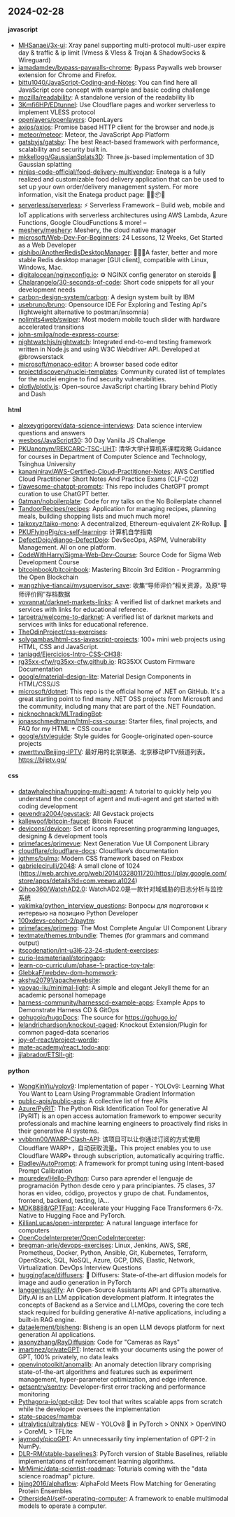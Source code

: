 ## 2024-02-28

#### javascript
* [MHSanaei/3x-ui](https://github.com/MHSanaei/3x-ui): Xray panel supporting multi-protocol multi-user expire day & traffic & ip limit (Vmess & Vless & Trojan & ShadowSocks & Wireguard)
* [iamadamdev/bypass-paywalls-chrome](https://github.com/iamadamdev/bypass-paywalls-chrome): Bypass Paywalls web browser extension for Chrome and Firefox.
* [bittu1040/JavaScript-Coding-and-Notes](https://github.com/bittu1040/JavaScript-Coding-and-Notes): You can find here all JavaScript core concept with example and basic coding challenge
* [mozilla/readability](https://github.com/mozilla/readability): A standalone version of the readability lib
* [3Kmfi6HP/EDtunnel](https://github.com/3Kmfi6HP/EDtunnel): Use Cloudflare pages and worker serverless to implement VLESS protocol
* [openlayers/openlayers](https://github.com/openlayers/openlayers): OpenLayers
* [axios/axios](https://github.com/axios/axios): Promise based HTTP client for the browser and node.js
* [meteor/meteor](https://github.com/meteor/meteor): Meteor, the JavaScript App Platform
* [gatsbyjs/gatsby](https://github.com/gatsbyjs/gatsby): The best React-based framework with performance, scalability and security built in.
* [mkkellogg/GaussianSplats3D](https://github.com/mkkellogg/GaussianSplats3D): Three.js-based implementation of 3D Gaussian splatting
* [ninjas-code-official/food-delivery-multivendor](https://github.com/ninjas-code-official/food-delivery-multivendor): Enatega is a fully realized and customizable food delivery application that can be used to set up your own order/delivery management system. For more information, visit the Enatega product page: 🚀🛒📦🌐
* [serverless/serverless](https://github.com/serverless/serverless): ⚡ Serverless Framework – Build web, mobile and IoT applications with serverless architectures using AWS Lambda, Azure Functions, Google CloudFunctions & more! –
* [meshery/meshery](https://github.com/meshery/meshery): Meshery, the cloud native manager
* [microsoft/Web-Dev-For-Beginners](https://github.com/microsoft/Web-Dev-For-Beginners): 24 Lessons, 12 Weeks, Get Started as a Web Developer
* [qishibo/AnotherRedisDesktopManager](https://github.com/qishibo/AnotherRedisDesktopManager): 🚀🚀🚀A faster, better and more stable Redis desktop manager [GUI client], compatible with Linux, Windows, Mac.
* [digitalocean/nginxconfig.io](https://github.com/digitalocean/nginxconfig.io): ⚙️ NGINX config generator on steroids 💉
* [Chalarangelo/30-seconds-of-code](https://github.com/Chalarangelo/30-seconds-of-code): Short code snippets for all your development needs
* [carbon-design-system/carbon](https://github.com/carbon-design-system/carbon): A design system built by IBM
* [usebruno/bruno](https://github.com/usebruno/bruno): Opensource IDE For Exploring and Testing Api's (lightweight alternative to postman/insomnia)
* [nolimits4web/swiper](https://github.com/nolimits4web/swiper): Most modern mobile touch slider with hardware accelerated transitions
* [john-smilga/node-express-course](https://github.com/john-smilga/node-express-course): 
* [nightwatchjs/nightwatch](https://github.com/nightwatchjs/nightwatch): Integrated end-to-end testing framework written in Node.js and using W3C Webdriver API. Developed at @browserstack
* [microsoft/monaco-editor](https://github.com/microsoft/monaco-editor): A browser based code editor
* [projectdiscovery/nuclei-templates](https://github.com/projectdiscovery/nuclei-templates): Community curated list of templates for the nuclei engine to find security vulnerabilities.
* [plotly/plotly.js](https://github.com/plotly/plotly.js): Open-source JavaScript charting library behind Plotly and Dash

#### html
* [alexeygrigorev/data-science-interviews](https://github.com/alexeygrigorev/data-science-interviews): Data science interview questions and answers
* [wesbos/JavaScript30](https://github.com/wesbos/JavaScript30): 30 Day Vanilla JS Challenge
* [PKUanonym/REKCARC-TSC-UHT](https://github.com/PKUanonym/REKCARC-TSC-UHT): 清华大学计算机系课程攻略 Guidance for courses in Department of Computer Science and Technology, Tsinghua University
* [kananinirav/AWS-Certified-Cloud-Practitioner-Notes](https://github.com/kananinirav/AWS-Certified-Cloud-Practitioner-Notes): AWS Certified Cloud Practitioner Short Notes And Practice Exams (CLF-C02)
* [f/awesome-chatgpt-prompts](https://github.com/f/awesome-chatgpt-prompts): This repo includes ChatGPT prompt curation to use ChatGPT better.
* [0atman/noboilerplate](https://github.com/0atman/noboilerplate): Code for my talks on the No Boilerplate channel
* [TandoorRecipes/recipes](https://github.com/TandoorRecipes/recipes): Application for managing recipes, planning meals, building shopping lists and much much more!
* [taikoxyz/taiko-mono](https://github.com/taikoxyz/taiko-mono): A decentralized, Ethereum-equivalent ZK-Rollup. 🥁
* [PKUFlyingPig/cs-self-learning](https://github.com/PKUFlyingPig/cs-self-learning): 计算机自学指南
* [DefectDojo/django-DefectDojo](https://github.com/DefectDojo/django-DefectDojo): DevSecOps, ASPM, Vulnerability Management. All on one platform.
* [CodeWithHarry/Sigma-Web-Dev-Course](https://github.com/CodeWithHarry/Sigma-Web-Dev-Course): Source Code for Sigma Web Development Course
* [bitcoinbook/bitcoinbook](https://github.com/bitcoinbook/bitcoinbook): Mastering Bitcoin 3rd Edition - Programming the Open Blockchain
* [wangzhiye-tiancai/mysupervisor_save](https://github.com/wangzhiye-tiancai/mysupervisor_save): 收集“导师评价”相关资源，及原“导师评价网”存档数据
* [vovannat/darknet-markets-links](https://github.com/vovannat/darknet-markets-links): A verified list of darknet markets and services with links for educational reference.
* [tarpetra/welcome-to-darknet](https://github.com/tarpetra/welcome-to-darknet): A verified list of darknet markets and services with links for educational reference.
* [TheOdinProject/css-exercises](https://github.com/TheOdinProject/css-exercises): 
* [solygambas/html-css-javascript-projects](https://github.com/solygambas/html-css-javascript-projects): 100+ mini web projects using HTML, CSS and JavaScript.
* [taniagd/Ejercicios-Intro-CSS-CH38](https://github.com/taniagd/Ejercicios-Intro-CSS-CH38): 
* [rg35xx-cfw/rg35xx-cfw.github.io](https://github.com/rg35xx-cfw/rg35xx-cfw.github.io): RG35XX Custom Firmware Documentation
* [google/material-design-lite](https://github.com/google/material-design-lite): Material Design Components in HTML/CSS/JS
* [microsoft/dotnet](https://github.com/microsoft/dotnet): This repo is the official home of .NET on GitHub. It's a great starting point to find many .NET OSS projects from Microsoft and the community, including many that are part of the .NET Foundation.
* [nicknochnack/MLTradingBot](https://github.com/nicknochnack/MLTradingBot): 
* [jonasschmedtmann/html-css-course](https://github.com/jonasschmedtmann/html-css-course): Starter files, final projects, and FAQ for my HTML + CSS course
* [google/styleguide](https://github.com/google/styleguide): Style guides for Google-originated open-source projects
* [qwerttvv/Beijing-IPTV](https://github.com/qwerttvv/Beijing-IPTV): 最好用的北京联通、北京移动IPTV频道列表。https://bjiptv.gq/

#### css
* [datawhalechina/hugging-multi-agent](https://github.com/datawhalechina/hugging-multi-agent): A tutorial to quickly help you understand the concept of agent and muti-agent and get started with coding development
* [gevendra2004/gevstack](https://github.com/gevendra2004/gevstack): All Gevstack projects
* [kallewoof/bitcoin-faucet](https://github.com/kallewoof/bitcoin-faucet): Bitcoin Faucet
* [devicons/devicon](https://github.com/devicons/devicon): Set of icons representing programming languages, designing & development tools
* [primefaces/primevue](https://github.com/primefaces/primevue): Next Generation Vue UI Component Library
* [cloudflare/cloudflare-docs](https://github.com/cloudflare/cloudflare-docs): Cloudflare’s documentation
* [jgthms/bulma](https://github.com/jgthms/bulma): Modern CSS framework based on Flexbox
* [gabrielecirulli/2048](https://github.com/gabrielecirulli/2048): A small clone of 1024 (https://web.archive.org/web/20140328011720/https://play.google.com/store/apps/details?id=com.veewo.a1024)
* [Qihoo360/WatchAD2.0](https://github.com/Qihoo360/WatchAD2.0): WatchAD2.0是一款针对域威胁的日志分析与监控系统
* [yakimka/python_interview_questions](https://github.com/yakimka/python_interview_questions): Вопросы для подготовки к интервью на позицию Python Developer
* [100xdevs-cohort-2/paytm](https://github.com/100xdevs-cohort-2/paytm): 
* [primefaces/primeng](https://github.com/primefaces/primeng): The Most Complete Angular UI Component Library
* [textmate/themes.tmbundle](https://github.com/textmate/themes.tmbundle): Themes (for grammars and command output)
* [itscodenation/int-u3l6-23-24-student-exercises](https://github.com/itscodenation/int-u3l6-23-24-student-exercises): 
* [curio-lesmateriaal/storingapp](https://github.com/curio-lesmateriaal/storingapp): 
* [learn-co-curriculum/phase-1-practice-toy-tale](https://github.com/learn-co-curriculum/phase-1-practice-toy-tale): 
* [GlebkaF/webdev-dom-homework](https://github.com/GlebkaF/webdev-dom-homework): 
* [akshu20791/apachewebsite](https://github.com/akshu20791/apachewebsite): 
* [yaoyao-liu/minimal-light](https://github.com/yaoyao-liu/minimal-light): A simple and elegant Jekyll theme for an academic personal homepage
* [harness-community/harnesscd-example-apps](https://github.com/harness-community/harnesscd-example-apps): Example Apps to Demonstrate Harness CD & GitOps
* [gohugoio/hugoDocs](https://github.com/gohugoio/hugoDocs): The source for https://gohugo.io/
* [lelandrichardson/knockout-paged](https://github.com/lelandrichardson/knockout-paged): Knockout Extension/Plugin for common paged-data scenarios
* [joy-of-react/project-wordle](https://github.com/joy-of-react/project-wordle): 
* [mate-academy/react_todo-app](https://github.com/mate-academy/react_todo-app): 
* [jjlabrador/ETSII-git](https://github.com/jjlabrador/ETSII-git): 

#### python
* [WongKinYiu/yolov9](https://github.com/WongKinYiu/yolov9): Implementation of paper - YOLOv9: Learning What You Want to Learn Using Programmable Gradient Information
* [public-apis/public-apis](https://github.com/public-apis/public-apis): A collective list of free APIs
* [Azure/PyRIT](https://github.com/Azure/PyRIT): The Python Risk Identification Tool for generative AI (PyRIT) is an open access automation framework to empower security professionals and machine learning engineers to proactively find risks in their generative AI systems.
* [vvbbnn00/WARP-Clash-API](https://github.com/vvbbnn00/WARP-Clash-API): 该项目可以让你通过订阅的方式使用Cloudflare WARP+，自动获取流量。This project enables you to use Cloudflare WARP+ through subscription, automatically acquiring traffic.
* [Eladlev/AutoPrompt](https://github.com/Eladlev/AutoPrompt): A framework for prompt tuning using Intent-based Prompt Calibration
* [mouredev/Hello-Python](https://github.com/mouredev/Hello-Python): Curso para aprender el lenguaje de programación Python desde cero y para principiantes. 75 clases, 37 horas en vídeo, código, proyectos y grupo de chat. Fundamentos, frontend, backend, testing, IA...
* [MDK8888/GPTFast](https://github.com/MDK8888/GPTFast): Accelerate your Hugging Face Transformers 6-7x. Native to Hugging Face and PyTorch.
* [KillianLucas/open-interpreter](https://github.com/KillianLucas/open-interpreter): A natural language interface for computers
* [OpenCodeInterpreter/OpenCodeInterpreter](https://github.com/OpenCodeInterpreter/OpenCodeInterpreter): 
* [bregman-arie/devops-exercises](https://github.com/bregman-arie/devops-exercises): Linux, Jenkins, AWS, SRE, Prometheus, Docker, Python, Ansible, Git, Kubernetes, Terraform, OpenStack, SQL, NoSQL, Azure, GCP, DNS, Elastic, Network, Virtualization. DevOps Interview Questions
* [huggingface/diffusers](https://github.com/huggingface/diffusers): 🤗 Diffusers: State-of-the-art diffusion models for image and audio generation in PyTorch
* [langgenius/dify](https://github.com/langgenius/dify): An Open-Source Assistants API and GPTs alternative. Dify.AI is an LLM application development platform. It integrates the concepts of Backend as a Service and LLMOps, covering the core tech stack required for building generative AI-native applications, including a built-in RAG engine.
* [dataelement/bisheng](https://github.com/dataelement/bisheng): Bisheng is an open LLM devops platform for next generation AI applications.
* [jasonyzhang/RayDiffusion](https://github.com/jasonyzhang/RayDiffusion): Code for "Cameras as Rays"
* [imartinez/privateGPT](https://github.com/imartinez/privateGPT): Interact with your documents using the power of GPT, 100% privately, no data leaks
* [openvinotoolkit/anomalib](https://github.com/openvinotoolkit/anomalib): An anomaly detection library comprising state-of-the-art algorithms and features such as experiment management, hyper-parameter optimization, and edge inference.
* [getsentry/sentry](https://github.com/getsentry/sentry): Developer-first error tracking and performance monitoring
* [Pythagora-io/gpt-pilot](https://github.com/Pythagora-io/gpt-pilot): Dev tool that writes scalable apps from scratch while the developer oversees the implementation
* [state-spaces/mamba](https://github.com/state-spaces/mamba): 
* [ultralytics/ultralytics](https://github.com/ultralytics/ultralytics): NEW - YOLOv8 🚀 in PyTorch > ONNX > OpenVINO > CoreML > TFLite
* [jaymody/picoGPT](https://github.com/jaymody/picoGPT): An unnecessarily tiny implementation of GPT-2 in NumPy.
* [DLR-RM/stable-baselines3](https://github.com/DLR-RM/stable-baselines3): PyTorch version of Stable Baselines, reliable implementations of reinforcement learning algorithms.
* [MrMimic/data-scientist-roadmap](https://github.com/MrMimic/data-scientist-roadmap): Toturials coming with the "data science roadmap" picture.
* [bjing2016/alphaflow](https://github.com/bjing2016/alphaflow): AlphaFold Meets Flow Matching for Generating Protein Ensembles
* [OthersideAI/self-operating-computer](https://github.com/OthersideAI/self-operating-computer): A framework to enable multimodal models to operate a computer.
